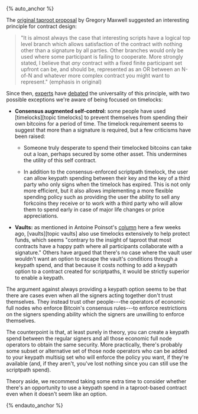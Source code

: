 {% auto_anchor %}

The [original taproot proposal][maxwell taproot] by Gregory Maxwell suggested an
interesting principle for contract design:

> "It is almost always the case that interesting scripts have a logical
> top level branch which allows satisfaction of the contract with
> nothing other than a signature by all parties.  Other branches would
> only be used where some participant is failing to cooperate. More
> strongly stated, I believe that _any_ contract with a fixed finite
> participant set upfront can be, and should be, represented as an OR
> between an N-of-N and whatever more complex contract you might want to
> represent." (emphasis in original)

Since then, [experts][irc log1] have [debated][irc log2] the
universality of this principle, with two possible exceptions we're aware
of being focused on timelocks:

- **Consensus augmented self-control:** some people have used
  [timelocks][topic timelocks] to prevent themselves from spending their
  own bitcoins for a period of time.  The timelock requirement seems to
  suggest that more than a signature is required, but a few criticisms
  have been raised:

  - Someone truly desperate to spend their timelocked bitcoins can take
    out a loan, perhaps secured by some other asset.  This undermines
    the utility of this self contract.

  - In addition to the consensus-enforced scriptpath timelock, the user
    can allow keypath spending between their key and the key of a
    third party who only signs when the timelock has expired.  This is
    not only more efficient, but it also allows implementing a more
    flexible spending policy such as providing the user the ability to
    sell any forkcoins they receive or to work with a third party who
    will allow them to spend early in case of major life changes or
    price appreciations.

- **Vaults:** as mentioned in Antoine Poinsot's [column][p4tr vaults]
  here a few weeks ago, [vaults][topic vaults] also use timelocks
  extensively to help protect funds, which seems "contrary to the
  insight of taproot that most contracts have a happy path where all
  participants collaborate with a signature."  Others have argued <!--
  see gmaxwell and kanzure in IRC logs linked above --> that there's no
  case where the vault user wouldn't want an option to escape the
  vault's conditions through a keypath spend, and that because it costs
  nothing to add a keypath option to a contract created for scriptpaths,
  it would be strictly superior to enable a keypath.

The argument against always providing a keypath option seems to be that
there are cases even when all the signers acting together don't trust
themselves.  They instead trust other people---the operators of economic
full nodes who enforce Bitcoin's consensus rules---to enforce
restrictions on the signers spending ability which the signers are
unwilling to enforce themselves.

The counterpoint is that, at least purely in theory, you can create a
keypath spend between the regular signers and all those economic full
node operators to obtain the same security.  More practically, there's
probably some subset or alternative set of those node operators who can
be added to your keypath multisig set who will enforce the policy you
want, if they're available (and, if they aren't, you've lost nothing
since you can still use the scriptpath spend).

Theory aside, we recommend taking some extra time to consider whether
there's an opportunity to use a keypath spend in a taproot-based
contract even when it doesn't seem like an option.

{% endauto_anchor %}

[p4tr vaults]: /en/preparing-for-taproot/#vaults-with-taproot
[maxwell taproot]: https://lists.linuxfoundation.org/pipermail/bitcoin-dev/2018-January/015614.html
[irc log1]: https://gnusha.org/taproot-bip-review/2020-02-09.log
[irc log2]: https://gnusha.org/taproot-bip-review/2020-02-10.log

